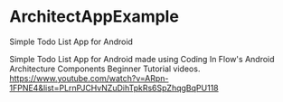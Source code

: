 # ArchitectAppExample
Simple Todo List App for Android

Simple Todo List App for Android made using Coding In Flow's Android Architecture Components Beginner Tutorial videos.
https://www.youtube.com/watch?v=ARpn-1FPNE4&list=PLrnPJCHvNZuDihTpkRs6SpZhqgBqPU118
